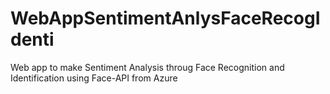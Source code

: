 # WebAppSentimentAnlysFaceRecogIdenti
Web app to make Sentiment Analysis throug Face Recognition and Identification using Face-API from Azure 
